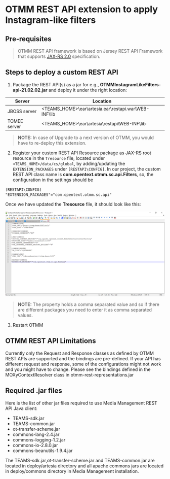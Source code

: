 # OTMM REST API extension to apply Instagram-like filters

## Pre-requisites

> OTMM REST API framework is based on Jersey REST API Framework that supports [JAX-RS 2.0](https://www.oracle.com/technical-resources/articles/java/jaxrs20.html) specification. 


## Steps to deploy a custom REST API

1. Package the REST API(s) as a jar for e.g., **OTMMInstagramLikeFilters-api-21.02.02.jar** and deploy it under the right location:

| Server       | Location                                             |
|--------------|------------------------------------------------------|
| JBOSS server | <TEAMS_HOME>\ear\artesia.ear\restapi.war\WEB-INF\lib | 
| TOMEE server | <TEAMS_HOME>\ear\artesia\restapi\WEB-INF\lib         | 

> **NOTE:** In case of Upgrade to a next version of OTMM, you would have to re-deploy this extension.

2. Register your custom REST API Resource package as JAX-RS root resource in the `Tresource` file, located under `<TEAMS_HOME>/data/cs/global`, by adding/updating the `EXTENSION_PACKAGES` under `[RESTAPI\CONFIG]`. In our project, the custom REST API class name is **com.opentext.otmm.sc.api.Filters**, so, the configuration in the settings should be

```
[RESTAPI\CONFIG]
"EXTENSION_PACKAGES"="com.opentext.otmm.sc.api"
```

Once we have updated the **Tresource** file, it should look like this:

![Tresource file](/images/tresource-otmm-config.png)

> **NOTE:** The property holds a comma separated value and so if there are different packages you need to enter it as comma separated values.

3. Restart OTMM

## OTMM REST API Limitations
Currently only the Request and Response classes as defined by OTMM REST APIs are supported and the bindings are pre-defined. If your API has different request and response, some of the configurations might not work and you might have to change. Please see the bindings defined in the MOXyContextResolver class in otmm-rest-representations.jar

## Required .jar files
Here is the list of other jar files required to use Media Management REST API Java client:

   * TEAMS-sdk.jar
   * TEAMS-common.jar
   * ot-transfer-scheme.jar
   * commons-lang-2.4.jar
   * commons-logging-1.2.jar
   * commons-io-2.8.0.jar
   * commons-beanutils-1.9.4.jar 

The TEAMS-sdk.jar,ot-transfer-scheme.jar and TEAMS-common.jar are located in deploy/artesia directory and all apache commons jars are located in deploy/commons directory in Media Management installation.
   